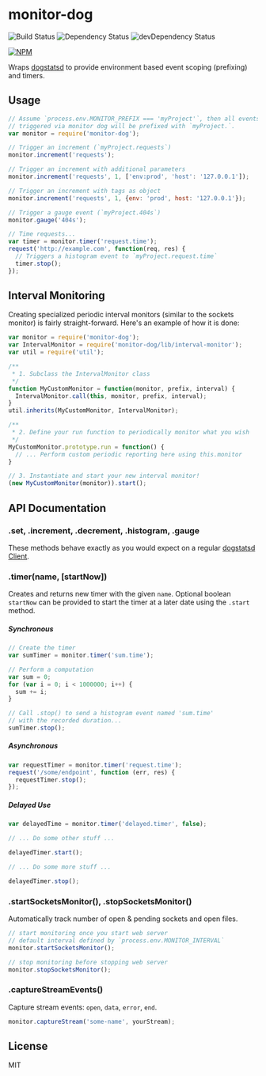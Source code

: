 # monitor-dog

![Build Status](https://travis-ci.org/Runnable/monitor-dog.svg?branch=master)
![Dependency Status](https://david-dm.org/Runnable/monitor-dog.svg)
![devDependency Status](https://david-dm.org/Runnable/monitor-dog/dev-status.svg)

[![NPM](https://nodei.co/npm/monitor-dog.png?compact=true)](https://nodei.co/npm/monitor-dog)

Wraps [dogstatsd](https://www.npmjs.com/package/node-dogstatsd) to provide
environment based event scoping (prefixing) and timers.

## Usage

```js
// Assume `process.env.MONITOR_PREFIX === 'myProject'`, then all events
// triggered via monitor dog will be prefixed with `myProject.`.
var monitor = require('monitor-dog');

// Trigger an increment (`myProject.requests`)
monitor.increment('requests');

// Trigger an increment with additional parameters
monitor.increment('requests', 1, ['env:prod', 'host': '127.0.0.1']);

// Trigger an increment with tags as object
monitor.increment('requests', 1, {env: 'prod', host: '127.0.0.1'});

// Trigger a gauge event (`myProject.404s`)
monitor.gauge('404s');

// Time requests...
var timer = monitor.timer('request.time');
request('http://example.com', function(req, res) {
  // Triggers a histogram event to `myProject.request.time`
  timer.stop();
});
```

## Interval Monitoring
Creating specialized periodic interval monitors (similar to the sockets monitor)
is fairly straight-forward. Here's an example of how it is done:

```js
var monitor = require('monitor-dog');
var IntervalMonitor = require('monitor-dog/lib/interval-monitor');
var util = require('util');

/**
 * 1. Subclass the IntervalMonitor class
 */
function MyCustomMonitor = function(monitor, prefix, interval) {
  IntervalMonitor.call(this, monitor, prefix, interval);
}
util.inherits(MyCustomMonitor, IntervalMonitor);

/**
 * 2. Define your run function to periodically monitor what you wish
 */
MyCustomMonitor.prototype.run = function() {
  // ... Perform custom periodic reporting here using this.monitor
}

// 3. Instantiate and start your new interval monitor!
(new MyCustomMonitor(monitor)).start();
```

## API Documentation

### .set, .increment, .decrement, .histogram, .gauge

These methods behave exactly as you would expect on a regular
[dogstatsd Client](https://www.npmjs.com/package/node-dogstatsd).

### .timer(name, [startNow])

Creates and returns new timer with the given `name`. Optional boolean
`startNow` can be provided to start the timer at a later date using the
`.start` method.

##### Synchronous
```js
// Create the timer
var sumTimer = monitor.timer('sum.time');

// Perform a computation
var sum = 0;
for (var i = 0; i < 1000000; i++) {
  sum += i;
}

// Call .stop() to send a histogram event named 'sum.time'
// with the recorded duration...
sumTimer.stop();
```

##### Asynchronous
```js
var requestTimer = monitor.timer('request.time');
request('/some/endpoint', function (err, res) {
  requestTimer.stop();
});
```

##### Delayed Use
```js
var delayedTime = monitor.timer('delayed.timer', false);

// ... Do some other stuff ...

delayedTimer.start();

// ... Do some more stuff ...

delayedTimer.stop();
```

### .startSocketsMonitor(), .stopSocketsMonitor()

Automatically track number of open & pending sockets and open files.

```js
// start monitoring once you start web server
// default interval defined by `process.env.MONITOR_INTERVAL`
monitor.startSocketsMonitor();

// stop monitoring before stopping web server
monitor.stopSocketsMonitor();
```

### .captureStreamEvents()

Capture stream events: `open`, `data`, `error`, `end`.

```js
monitor.captureStream('some-name', yourStream);
```

## License

MIT
